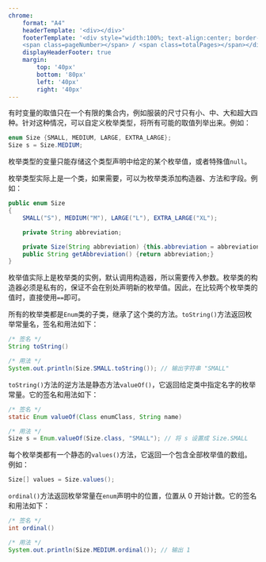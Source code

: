 ```yaml
---
chrome:
    format: "A4"
    headerTemplate: '<div></div>'
    footerTemplate: '<div style="width:100%; text-align:center; border-top: 1pt solid #eeeeee; margin: 10px 10px 20px; font-size: 8pt;">
    <span class=pageNumber></span> / <span class=totalPages></span></div>'
    displayHeaderFooter: true
    margin:
        top: '40px'
        bottom: '80px'
        left: '40px'
        right: '40px'
---
```


有时变量的取值只在一个有限的集合内，例如服装的尺寸只有小、中、大和超大四种。针对这种情况，可以自定义枚举类型，将所有可能的取值列举出来。例如：

```java
enum Size {SMALL, MEDIUM, LARGE, EXTRA_LARGE};
Size s = Size.MEDIUM;
```

枚举类型的变量只能存储这个类型声明中给定的某个枚举值，或者特殊值`null`。

枚举类型实际上是一个类，如果需要，可以为枚举类添加构造器、方法和字段。例如：

```java
public enum Size
{
    SMALL("S"), MEDIUM("M"), LARGE("L"), EXTRA_LARGE("XL");

    private String abbreviation;

    private Size(String abbreviation) {this.abbreviation = abbreviation;}
    public String getAbbreviation() {return abbreviation;}
}
```

枚举值实际上是枚举类的实例，默认调用构造器，所以需要传入参数。枚举类的构造器必须是私有的，保证不会在别处声明新的枚举值。因此，在比较两个枚举类的值时，直接使用`==`即可。

所有的枚举类都是`Enum`类的子类，继承了这个类的方法。`toString()`方法返回枚举常量名，签名和用法如下：

```java
/* 签名 */
String toString()

/* 用法 */
System.out.println(Size.SMALL.toString()); // 输出字符串 "SMALL"
```

`toString()`方法的逆方法是静态方法`valueOf()`，它返回给定类中指定名字的枚举常量。它的签名和用法如下：

```java
/* 签名 */
static Enum valueOf(Class enumClass, String name)

/* 用法 */
Size s = Enum.valueOf(Size.class, "SMALL"); // 将 s 设置成 Size.SMALL
```

每个枚举类都有一个静态的`values()`方法，它返回一个包含全部枚举值的数组。例如：

```java
Size[] values = Size.values();
```

`ordinal()`方法返回枚举常量在`enum`声明中的位置，位置从 0 开始计数。它的签名和用法如下：

```java
/* 签名 */
int ordinal()

/* 用法 */
System.out.println(Size.MEDIUM.ordinal()); // 输出 1
```
